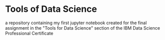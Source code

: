# Tools of Data Science
a repository containing my first jupyter notebook created for the final assignment in the "Tools for Data Science" section of the IBM Data Science Professional Certificate
